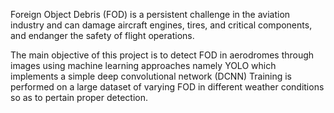 Foreign Object Debris (FOD) is a persistent challenge in the aviation industry and can damage aircraft engines, tires, and critical components, and endanger the safety of flight operations.

The main objective of this project is to detect FOD in aerodromes through images using machine learning approaches namely YOLO which implements a simple deep convolutional network (DCNN)
Training is performed on a large dataset of varying FOD in different weather conditions so as to pertain proper detection.

